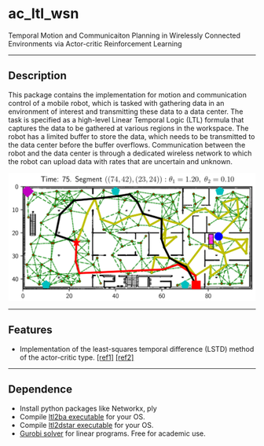 ac_ltl_wsn
========

Temporal Motion and Communicaiton Planning in Wirelessly Connected Environments via Actor-critic Reinforcement Learning 

-----
Description
-----
This package contains the implementation for motion and communication control of a mobile robot, which is tasked with gathering data in an environment of interest and transmitting these data to a data center.
The task is specified as a high-level Linear Temporal Logic (LTL) formula that captures the data to be gathered at various regions in the workspace. 
The robot has a limited buffer to store the data, which needs to be transmitted to the data center before the buffer overflows. Communication between the robot and the data center is through a dedicated wireless network to which the robot can upload data with rates that are uncertain and unknown. 


<p align="center">  
  <img src="https://github.com/MengGuo/ac_ltl_wsn/blob/master/figures/frame75.png" width="700"/>
</p>



-----
Features
-----
* Implementation of the least-squares temporal difference (LSTD) method of the actor-critic type. [[ref1]](http://epubs.siam.org/doi/pdf/10.1137/S0363012901385691) [[ref2]](https://arxiv.org/pdf/1202.2185.pdf)


----
Dependence
----
* Install python packages like Networkx, ply
* Compile [ltl2ba executable](http://www.lsv.ens-cachan.fr/%7Egastin/ltl2ba/download.php) for your OS.
* Compile [ltl2dstar executable](http://www.ltl2dstar.de) for your OS. 
* [Gurobi solver](http://www.gurobi.com) for linear programs. Free for academic use. 

